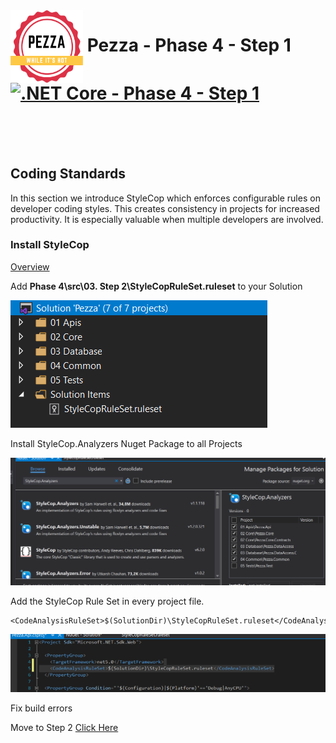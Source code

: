 <img align="left" width="116" height="116" src="../pezza-logo.png" />

# &nbsp;**Pezza - Phase 4 - Step 1** [![.NET Core - Phase 4 - Step 1](https://github.com/entelect-incubator/.NET/actions/workflows/dotnet-phase4-step1.yml/badge.svg)](https://github.com/entelect-incubator/.NET/actions/workflows/dotnet-phase4-step1.yml)

<br/><br/><br/>

## Coding Standards

In this section we introduce StyleCop which enforces configurable rules on developer coding styles. This creates consistency in projects for increased productivity. It is especially valuable when multiple developers are involved.

### **Install StyleCop**

[Overview](https://github.com/StyleCop/StyleCop)

Add **Phase 4\src\03. Step 2\StyleCopRuleSet.ruleset** to your Solution

![StyleCopRuleSet](Assets/2021-01-15-10-25-17.png)

Install StyleCop.Analyzers Nuget Package to all Projects

![StyleCop.Analyzers](Assets/2021-01-15-10-26-37.png)

Add the StyleCop Rule Set in every project file.

```
<CodeAnalysisRuleSet>$(SolutionDir)\StyleCopRuleSet.ruleset</CodeAnalysisRuleSet>
```
![](./Assets/2021-08-18-09-37-06.png)

Fix build errors

Move to Step 2
[Click Here](https://github.com/entelect-incubator/.NET/tree/master/Phase%204/Step%202) 